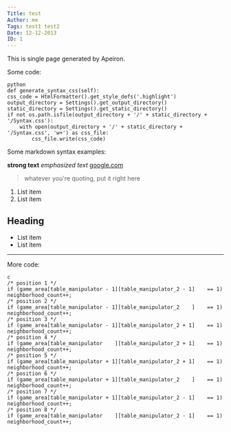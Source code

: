 ```yaml
---
Title: test
Author: me
Tags: test1 test2
Date: 12-12-2013
ID: 1
---
```


This is single page generated by Apeiron.

Some code:

    python
    def generate_syntax_css(self):
    css_code = HtmlFormatter().get_style_defs('.highlight')
    output_directory = Settings().get_output_directory()
    static_directory = Settings().get_static_directory()
    if not os.path.isfile(output_directory + '/' + static_directory + '/Syntax.css'):
        with open(output_directory + '/' + static_directory + '/Syntax.css', 'w+') as css_file:
            css_file.write(css_code)

Some markdown syntax examples:

**strong text** *emphasized text* [google.com][1] 

> whatever you're quoting, put it right here

 1. List item
 2. List item

## Heading ##

 - List item
 - List item

----------

More code:

    c
    /* position 1 */
    if (game_area[table_manipulator - 1][table_manipulator_2 - 1]    == 1)
    neighborhood_count++;
    /* position 2 */
    if (game_area[table_manipulator - 1][table_manipulator_2    ]    == 1)
    neighborhood_count++;
    /* position 3 */
    if (game_area[table_manipulator - 1][table_manipulator_2 + 1]    == 1)
    neighborhood_count++;
    /* position 4 */
    if (game_area[table_manipulator    ][table_manipulator_2 + 1]    == 1)
    neighborhood_count++;
    /* position 5 */
    if (game_area[table_manipulator + 1][table_manipulator_2 + 1]    == 1)
    neighborhood_count++;
    /* position 6 */
    if (game_area[table_manipulator + 1][table_manipulator_2    ]    == 1)
    neighborhood_count++;
    /* position 7 */
    if (game_area[table_manipulator + 1][table_manipulator_2 - 1]    == 1)
    neighborhood_count++;
    /* position 8 */
    if (game_area[table_manipulator    ][table_manipulator_2 - 1]    == 1)
    neighborhood_count++;

  [1]: http://www.google.com